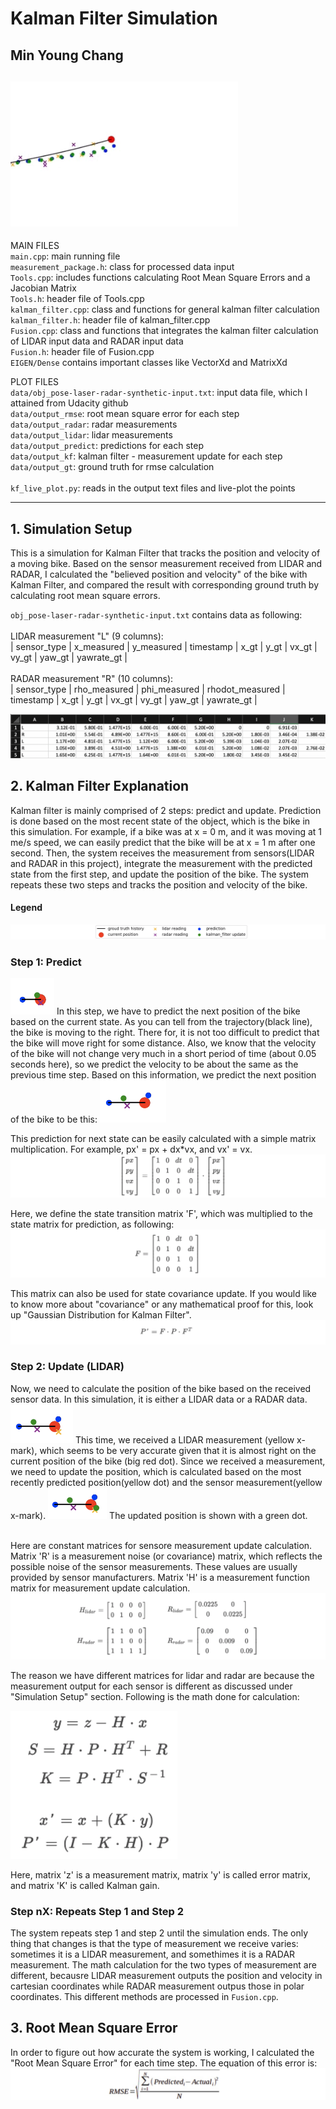 
# Kalman Filter Simulation
## Min Young Chang

[//]: # (Image References)
[image0]: ./kf_images/sensor_fusion2.gif
[image1]: ./kf_images/writeup_img1.png
[image2]: ./kf_images/writeup_img2.png
[image3]: ./kf_images/writeup_img3.png
[image4]: ./kf_images/writeup_img4.png
[image5]: ./kf_images/writeup_img5.png
[image6]: ./kf_images/writeup_img6.png
[image7]: ./kf_images/writeup_img7.png
[image8]: ./kf_images/writeup_img8.png
[image9]: ./kf_images/writeup_img9.png
[image10]: ./kf_images/writeup_img10.png
[image11]: ./kf_images/writeup_img11.png
[image12]: ./kf_images/writeup_img12.png

![alt text][image0]
---
MAIN FILES <br>
`main.cpp`: main running file<br>
`measurement_package.h`: class for processed data input<br>
`Tools.cpp`: includes functions calculating Root Mean Square Errors and a Jacobian Matrix<br>
`Tools.h`: header file of Tools.cpp<br>
`kalman_filter.cpp`: class and functions for general kalman filter calculation<br>
`kalman_filter.h`: header file of kalman_filter.cpp<br>
`Fusion.cpp`: class and functions that integrates the kalman filter calculation of LIDAR input data and RADAR input data<br>
`Fusion.h`: header file of Fusion.cpp<br>
`EIGEN/Dense` contains important classes like VectorXd and MatrixXd

PLOT FILES <br>
`data/obj_pose-laser-radar-synthetic-input.txt`: input data file, which I attained from Udacity github<br>
`data/output_rmse`: root mean square error for each step<br>
`data/output_radar`: radar measurements<br>
`data/output_lidar`: lidar measurements<br>
`data/output_predict`: predictions for each step<br>
`data/output_kf`: kalman filter - measurement update for each step<br>
`data/output_gt`: ground truth for rmse calculation<br>
<br>
`kf_live_plot.py`: reads in the output text files and live-plot the points


---
## 1. Simulation Setup
This is a simulation for Kalman Filter that tracks the position and velocity of a moving bike. Based on the sensor measurement received from LIDAR and RADAR, I calculated the "believed position and velocity" of the bike with Kalman Filter, and compared the result with corresponding ground truth by calculating root mean square errors. 

`obj_pose-laser-radar-synthetic-input.txt` contains data as following:<br><br>
LIDAR measurement "L" (9 columns):<br>
 | sensor_type | x_measured | y_measured | timestamp | x_gt | y_gt | vx_gt | vy_gt | yaw_gt | yawrate_gt |  <br>
<br>
RADAR measurement "R" (10 columns):<br>
 | sensor_type | rho_measured | phi_measured | rhodot_measured | timestamp | x_gt | y_gt | vx_gt | vy_gt | yaw_gt | yawrate_gt | <br>

![alt text][image1]

## 2. Kalman Filter Explanation
Kalman filter is mainly comprised of 2 steps: predict and update. Prediction is done based on the most recent state of the object, which is the bike in this simulation. For example, if a bike was at x = 0 m, and it was moving at 1 me/s speed, we can easily predict that the bike will be at x = 1 m after one second. Then, the system receives the measurement from sensors(LIDAR and RADAR in this project), integrate the measurement with the predicted state from the first step, and update the position of the bike. The system repeats these two steps and tracks the position and velocity of the bike.

#### Legend
![alt text][image2]
### Step 1: Predict

![alt text][image3]
In this step, we have to predict the next position of the bike based on the current state. As you can tell from the trajectory(black line), the bike is moving to the right. There for, it is not too difficult to predict that the bike will move right for some distance. Also, we know that the velocity of the bike will not change very much in a short period of time (about 0.05 seconds here), so we predict the velocity to be about the same as the previous time step. Based on this information, we predict the next position of the bike to be this: 
![alt text][image4]

This prediction for next state can be easily calculated with a simple matrix multiplication. For example, px' = px + dx*vx, and vx' = vx.
![alt text][image8]

Here, we define the state transition matrix 'F', which was multiplied to the state matrix for prediction, as following:
![alt text][image9]

This matrix can also be used for state covariance update. If you would like to know more about "covariance" or any mathematical proof for this, look up "Gaussian Distribution for Kalman Filter".
![alt text][image10]


### Step 2: Update (LIDAR)
Now, we need to calculate the position of the bike based on the received sensor data. In this simulation, it is either a LIDAR data or a RADAR data. 
![alt text][image5]
This time, we received a LIDAR measurement (yellow x-mark), which seems to be very accurate given that it is almost right on the current position of the bike (big red dot). Since we received a measurement, we need to update the position, which is calculated based on the most recently predicted position(yellow dot) and the sensor measurement(yellow x-mark).
![alt text][image6]
The updated position is shown with a green dot.<br><br>

Here are constant matrices for sensore measurement update calculation. Matrix 'R' is a measurement noise (or covariance) matrix, which reflects the possible noise of the sensor measurements. These values are usually provided by sensor manufacturers. Matrix 'H' is a measurement function matrix for measurement update calculation. 
![alt text][image11]

The reason we have different matrices for lidar and radar are because the measurement output for each sensor is different as discussed under "Simulation Setup" section. Following is the math done for calculation:

![alt text][image12]

Here, matrix 'z' is a measurement matrix, matrix 'y' is called error matrix, and matrix 'K' is called Kalman gain. 


### Step nX: Repeats Step 1 and Step 2
The system repeats step 1 and step 2 until the simulation ends. The only thing that changes is that the type of measurement we receive varies: sometimes it is a LIDAR measurement, and somethimes it is a RADAR measurement. The math calculation for the two types of measurement are different, becausre LIDAR measurement outputs the position and velocity in cartesian coordinates while RADAR measurement outpus those in polar coordinates. This different methods are processed in `Fusion.cpp`.

## 3. Root Mean Square Error
In order to figure out how accurate the system is working, I calculated the "Root Mean Square Error" for each time step. The equation of this error is:
![alt text][image7]
